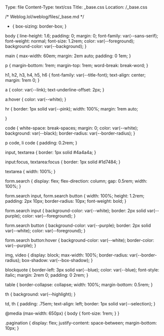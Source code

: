 Type: file
Content-Type: text/css
Title: _base.css
Location: /_base.css

/* Weblog.lol/weblog/files/_base.md */
* {
  box-sizing: border-box;
}

body {
  line-height: 1.6;
  padding: 0;
  margin: 0;
  font-family: var(--sans-serif);
  font-weight: normal;
  font-size: 1.2rem;
  color: var(--foreground);
  background-color: var(--background);
}

main {
  max-width: 60em;
  margin: 2em auto;
  padding: 0 1em;
}

p {
  margin-bottom: 1rem;
  margin-top: 1rem;
  word-break: break-word;
}

h1,
h2,
h3,
h4,
h5,
h6 {
  font-family: var(--title-font);
  text-align: center;
  margin: 1rem 0;
}

a {
  color: var(--link);
  text-underline-offset: 2px;
}

a:hover {
  color: var(--white);
}

hr {
  border: 1px solid var(--pink);
  width: 100%;
  margin: 1rem auto;
  
}

code {
  white-space: break-spaces;
  margin: 0;
  color: var(--white);
  background: var(--black);
  border-radius: var(--border-radius);
}

p code,
li code {
  padding: 0.2rem;
}

input,
textarea {
  border: 1px solid #4a4a4a;
}

input:focus,
textarea:focus {
  border: 1px solid #1d7484;
}

textarea {
  width: 100%;
}

form.search {
  display: flex;
  flex-direction: column;
  gap: 0.5rem;
  width: 100%;
}

form.search input,
form.search button {
  width: 100%;
  height: 1.2rem;
  padding: 2px 10px;
  border-radius: 10px;
  font-weight: bold;
}

form.search input {
  background-color: var(--white);
  border: 2px solid var(--purple);
  color: var(--foreground);
}

form.search button {
  background-color: var(--purple);
  border: 2px solid var(--white);
  color: var(--foreground);
}

form.search button:hover {
  background-color: var(--white);
  border-color: var(--purple);
}

img,
video {
  display: block;
  max-width: 100%;
  border-radius: var(--border-radius);
  box-shadow: var(--box-shadow);
}

blockquote {
  border-left: 3px solid var(--blue);
  color: var(--blue);
  font-style: italic;
  margin: 2rem 0;
  padding: 0 2rem;
}

table {
  border-collapse: collapse;
  width: 100%;
  margin-bottom: 0.5rem;
}

th {
  background: var(--highlight);
}

td,
th {
  padding: .75em;
  text-align: left;
  border: 1px solid var(--selection);
}

@media (max-width: 650px) {
  body {
    font-size: 1rem;
  }
}

.pagination {
  display: flex;
  justify-content: space-between;
  margin-bottom: 10px;
}
